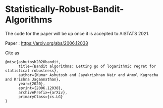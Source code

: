 # Statistically-Robust-Bandit-Algorithms

The code for the paper will be up once it is accepted to AISTATS 2021.

Paper : https://arxiv.org/abs/2006.12038

Cite as 
```
@misc{ashutosh2020bandit,
      title={Bandit algorithms: Letting go of logarithmic regret for statistical robustness}, 
      author={Kumar Ashutosh and Jayakrishnan Nair and Anmol Kagrecha and Krishna Jagannathan},
      year={2020},
      eprint={2006.12038},
      archivePrefix={arXiv},
      primaryClass={cs.LG}
}
```
